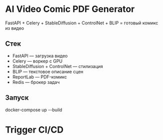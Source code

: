 #  AI Video Comic PDF Generator

FastAPI + Celery + StableDiffusion + ControlNet + BLIP = готовый комикс из видео

##  Стек

- FastAPI — загрузка видео
- Celery — воркер с GPU
- StableDiffusion + ControlNet — стилизация
- BLIP — текстовое описание сцен
- ReportLab — PDF-комикс
- Redis — брокер задач

##  Запуск

docker-compose up --build
# Trigger CI/CD
